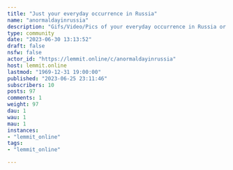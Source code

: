 ```yaml
---
title: "Just your everyday occurrence in Russia" 
name: "anormaldayinrussia"
description: "Gifs/Video/Pics of your everyday occurrence in Russia or the surrounding areas. Bonus points if not common in the rest of the world."
type: community
date: "2023-06-30 13:13:52"
draft: false
nsfw: false
actor_id: "https://lemmit.online/c/anormaldayinrussia"
host: lemmit.online
lastmod: "1969-12-31 19:00:00"
published: "2023-06-25 23:11:46"
subscribers: 10
posts: 97
comments: 1
weight: 97
dau: 1
wau: 1
mau: 1
instances:
- "lemmit_online"
tags: 
- "lemmit_online"

---
```

